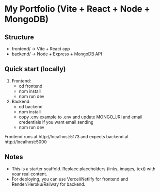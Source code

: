 # My Portfolio (Vite + React + Node + MongoDB)

## Structure
- frontend/  -> Vite + React app
- backend/   -> Node + Express + MongoDB API

## Quick start (locally)
1. Frontend:
   - cd frontend
   - npm install
   - npm run dev
2. Backend:
   - cd backend
   - npm install
   - copy .env.example to .env and update MONGO_URI and email credentials if you want email sending
   - npm run dev

Frontend runs at http://localhost:5173 and expects backend at http://localhost:5000

## Notes
- This is a starter scaffold. Replace placeholders (links, images, text) with your real content.
- For deploying, you can use Vercel/Netlify for frontend and Render/Heroku/Railway for backend.
